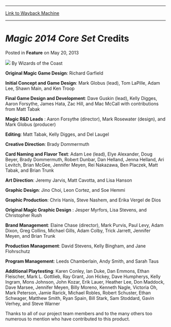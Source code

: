 
---
[Link to Wayback Machine](https://web.archive.org/web/20211209022008/https://magic.wizards.com/en/articles/archive/feature/magic-2014-core-set-credits-2013-05-20-0)

[_metadata_:wayback_url]:- "https://magic.wizards.com/en/articles/archive/feature/magic-2014-core-set-credits-2013-05-20-0"
[_metadata_:wayback_raw_url]:- "https://web.archive.org/web/20211209022008id_/https://magic.wizards.com/en/articles/archive/feature/magic-2014-core-set-credits-2013-05-20-0"
[_metadata_:wayback_capture_timestamp]:- "2021-12-09 02:20:08+00:00"
[_metadata_:publish_date]:- "2013-05-20"
[_metadata_:description]:- "Original Magic Game Design: Richard Garfield Initial Concept and Game Design: Mark Globus (lead), Tom LaPille, Adam Lee, Shawn Main, and Ken Troop Final Game Design and Development: Dave Guskin (lead), Kelly Digges, Aaron Forsythe, James Hata, Zac Hill, and Mac McCall with contributions from Matt Tabak Magic R&D Leads : Aaron Forsythe (director), Mark Rosewater (design), and"
[_metadata_:generator]:- "Drupal 7 (http://drupal.org)"
---


*Magic 2014 Core Set* Credits
=============================



 Posted in **Feature**
 on May 20, 2013 






![](https://media.magic.wizards.com/styles/auth_small/public/images/person/wizards_author.jpg)
By Wizards of the Coast












**Original Magic Game Design**: Richard Garfield 



**Initial Concept and Game Design**: Mark Globus (lead), Tom LaPille, Adam Lee, Shawn Main, and Ken Troop 



**Final Game Design and Development**: Dave Guskin (lead), Kelly Digges, Aaron Forsythe, James Hata, Zac Hill, and Mac McCall with contributions from Matt Tabak 



****Magic** R&D Leads** : Aaron Forsythe (director), Mark Rosewater (design), and Mark Globus (producer) 



**Editing**: Matt Tabak, Kelly Digges, and Del Laugel 



**Creative Direction**: Brady Dommermuth 



**Card Naming and Flavor Text**: Adam Lee (lead), Elye Alexander, Doug Beyer, Brady Dommermuth, Robert Dunbar, Dan Helland, Jenna Helland, Ari Levitch, Brian McGee, Jennifer Meyen, Rei Nakazawa, Ben Placzek, Matt Tabak, and Brian Trunk 



**Art Direction**: Jeremy Jarvis, Matt Cavotta, and Lisa Hanson 



**Graphic Design**: Jino Choi, Leon Cortez, and Soe Hemmi 



**Graphic Production**: Chris Hanis, Steve Nashem, and Erika Vergel de Dios 



 **Original **Magic** Graphic Design** : Jesper Myrfors, Lisa Stevens, and Christopher Rush 



**Brand Management**: Elaine Chase (director), Mark Purvis, Paul Levy, Adam Dixon, Greg Collins, Michael Gills, Adam Colby, Trick Jarrett, Jennifer Meyen, and Brian Trunk 



**Production Management**: David Stevens, Kelly Bingham, and Jane Flohrschutz 



**Program Management**: Leeds Chamberlain, Andy Smith, and Sarah Taus 



**Additional Playtesting**: Karen Conley, Ian Duke, Dan Emmons, Ethan Fleischer, Mark L. Gottlieb, Ray Grant, Jon Hickey, Dave Humpherys, Kelly Ingram, Mons Johnson, John Kozar, Erik Lauer, Heather Lee, Don Maddock, Dave Marsee, Jennifer Meyen, Billy Moreno, Kenneth Nagle, Victoria Oh, Mark Peterson, Jamie Rarick, Michael Robles, Robert Schuster, Ethan Schwager, Matthew Smith, Ryan Spain, Bill Stark, Sam Stoddard, Gavin Verhey, and Steve Warner 


Thanks to all of our project team members and to the many others too numerous to mention who have contributed to this product.








